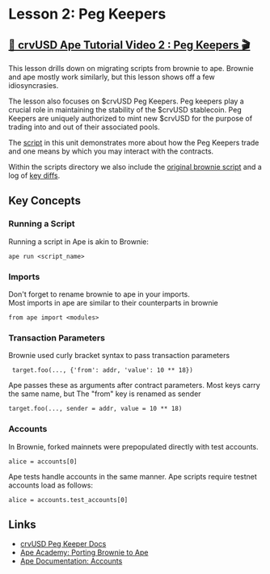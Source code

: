 # Lesson 2: Peg Keepers

## [🎥 crvUSD Ape Tutorial Video 2 : Peg Keepers 🎬](https://youtu.be/MZn3Z0YTWyA)

This lesson drills down on migrating scripts from brownie to ape.  Brownie and ape mostly work similarly, but this lesson shows off a few idiosyncrasies.

The lesson also focuses on $crvUSD Peg Keepers.  Peg keepers play a crucial role in maintaining the stability of the $crvUSD stablecoin.  Peg Keepers are uniquely authorized to mint new $crvUSD for the purpose of trading into and out of their associated pools. 

The [script](src/scripts/pegkeeper.py) in this unit demonstrates more about how the Peg Keepers trade and one means by which you may interact with the contracts.

Within the scripts directory we also include the [original brownie script](src/scripts/pegkeeper-brownie.py) and a log of [key diffs](src/scripts/ape_brownie_diffs.txt).

## Key Concepts

### Running a Script

Running a script in Ape is akin to Brownie:

    ape run <script_name>

### Imports

Don't forget to rename brownie to ape in your imports.  
Most imports in ape are similar to their counterparts in brownie

    from ape import <modules>

### Transaction Parameters

Brownie used curly bracket syntax to pass transaction parameters

     target.foo(..., {'from': addr, 'value': 10 ** 18})

Ape passes these as arguments after contract parameters.
Most keys carry the same name, but The "from" key is renamed as sender

    target.foo(..., sender = addr, value = 10 ** 18)

### Accounts

In Brownie, forked mainnets were prepopulated directly with test accounts.

    alice = accounts[0]

Ape tests handle accounts in the same manner.
Ape scripts require testnet accounts load as follows:

    alice = accounts.test_accounts[0]


## Links

- [crvUSD Peg Keeper Docs](https://docs.curve.fi/crvUSD/pegkeeper/)
- [Ape Academy: Porting Brownie to Ape](https://academy.apeworx.io/articles/porting-brownie-to-ape)
- [Ape Documentation: Accounts](https://docs.apeworx.io/ape/stable/userguides/accounts.html)


